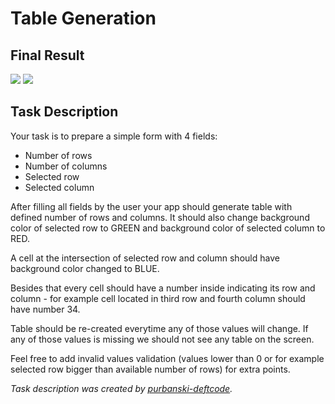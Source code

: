 # Table Generation

## Final Result

![](table-generation-1.jpg)
![](table-generation-2.jpg)

## Task Description

Your task is to prepare a simple form with 4 fields:
- Number of rows
- Number of columns
- Selected row
- Selected column

After filling all fields by the user your app should generate table with defined
number of rows and columns. It should also change background color of selected row to GREEN and 
background color of selected column to RED.

A cell at the intersection of selected row and column should have background color changed to BLUE.

Besides that every cell should have a number inside indicating its row and column - for example cell 
located in third row and fourth column should have number 34.

Table should be re-created everytime any of those values will change. If any of those values is missing we
should not see any table on the screen.

Feel free to add invalid values validation (values lower than 0 or for example selected row bigger than
available number of rows) for extra points.

*Task description was created by [purbanski-deftcode](https://github.com/purbanski-deftcode).*